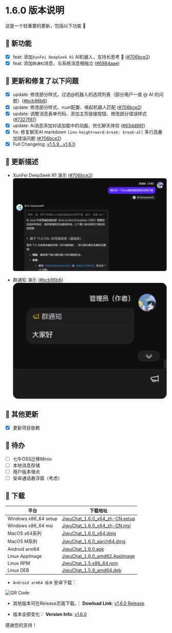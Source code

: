 # 1.6.0 版本说明

这是一个较重要的更新，包括以下功能 🧪

## 🔮 新功能

- [x] feat: 添加`XunFei DeepSeek R1` AI机器人，支持长思考 🐳 ([#706bce2](https://github.com/KiWi233333/JiwuChat/commit/706bce2))
- [x] feat: 添加`群通知`消息，与系统消息相独立 ([#6984aae](https://github.com/KiWi233333/JiwuChat/commit/6984aae90a2a238bc57620c7569fb2aa9139e709))

## 🔨 更新和修复了以下问题

- [x] update: 修改部分样式，过滤@机器人的选项列表（部分用户一直 @ AI 的问题）([#bcb96b6](https://github.com/KiWi233333/JiwuChat/commit/bcb96b6))
- [x] update: 修改部分样式、nuxt配置、唤起机器人匹配 ([#706bce2](https://github.com/KiWi233333/JiwuChat/commit/706bce2))
- [x] update: 调整消息表单代码、添加主页链接按钮、修改部分错误样式 ([#7327f97](https://github.com/KiWi233333/JiwuChat/commit/7327f9705c0b739abbdf51bfbb40a9b856ff01f4))
- [x] update: Ai消息添加对话加载中的动画，优化聊天体验 ([#63dd86f](https://github.com/KiWi233333/JiwuChat/commit/63dd86f7555a05f79e6a1a1e2371972cef617b2c))
- [x] fix: 修复聊天AI markdown `line-height+word-break: break-all` 多行高叠加错误问题 ([#706bce2](https://github.com/KiWi233333/JiwuChat/commit/706bce2))
- [x] Full Changelog: [v1.5.9...v1.6.0](https://github.com/KiWi233333/JiwuChat/compare/v1.5.9...v1.6.0)

## 🤯 更新描述

- XunFei DeepSeek R1 演示  ([#706bce2](https://github.com/KiWi233333/JiwuChat/commit/706bce2))
![XunFei DeepSeek R1 演示](/.github/releasemd/assets/v1.6.0/image.png)

- 群通知 演示 ([#bcb96b6](https://github.com/KiWi233333/JiwuChat/commit/bcb96b6))
![群通知](/.github/releasemd/assets/v1.6.0/image-1.png)

## 🧿 其他更新

- [x] 更新项目依赖

## 📌 待办

- [ ] 七牛OSS迁移Minio
- [ ] 本地消息存储
- [ ] 用户版本埋点
- [ ] 安卓通话悬浮窗（考虑）

## 🧪 下载

| 平台 | 下载地址 |
| --- | --- |
| Windows x86_64 setup | [JiwuChat_1.6.0_x64_zh-CN.setup](https://github.com/KiWi233333/JiwuChat/releases/download/v1.6.0/JiwuChat_1.6.0_x64-setup.exe) |
| Windows x86_64 msi | [JiwuChat_1.6.0_x64_zh-CN.msi](https://github.com/KiWi233333/JiwuChat/releases/download/v1.6.0/JiwuChat_1.6.0_x64_zh-CN.msi) |
| MacOS x64系列 | [JiwuChat_1.6.0_x64.dmg](https://github.com/KiWi233333/JiwuChat/releases/download/v1.6.0/JiwuChat_1.6.0_x64.dmg) |
| MacOS M系列 | [JiwuChat_1.6.0_aarch64.dmg](https://github.com/KiWi233333/JiwuChat/releases/download/v1.6.0/JiwuChat_1.6.0_aarch64.dmg) |
| Android arm64 | [JiwuChat_1.6.0.apk](https://github.com/KiWi233333/JiwuChat/releases/download/v1.6.0/JiwuChat_1.6.0.apk) |
| Linux AppImage | [JiwuChat_1.6.0_amd62.AppImage](https://github.com/KiWi233333/JiwuChat/releases/download/v1.6.0/JiwuChat_1.6.0_amd64.AppImage) |
| Linux RPM | [JiwuChat_1.5.x86_64.rpm](https://github.com/KiWi233333/JiwuChat/releases/download/v1.6.0/JiwuChat-1.6.0-1.x86_64.rpm) |
| Linux DEB | [JiwuChat_1.5.9_amd64.deb](https://github.com/KiWi233333/JiwuChat/releases/download/v1.6.0/JiwuChat_1.6.0_amd64.deb) |

- `Android arm64 版本`  安卓下载：

![QR Code](https://api.jiwu.kiwi2333.top/res/qrcode/stream?content=/releases/download/v1.6.0/JiwuChat_1.6.0.apk&w=200&h=200)

- 其他版本可在Release页面下载。：
**Dowload Link**: [v1.6.0 Release](https://github.com/KiWi233333/JiwuChat/releases/tag/v1.6.0)

- 版本全部变化：
**Version Info**: [v1.6.0](https://github.com/KiWi233333/JiwuChat/blob/main/.github/releasemd/v1.6.0.md)

感谢您的支持！
